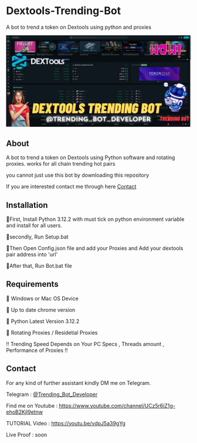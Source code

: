 # Dextools-Trending-Bot
A bot to trend a token on Dextools using python and proxies

<p align="center"><a href="https://www.youtube.com/watch?v=vdpJ5a39gYg&t=108s" target="_blank"><img src="https://github.com/Trending-bot-developer-off/Dextools-Trending-Bot/blob/main/1.png?raw=true"></a></p>

## About
A bot to trend a token on Dextools using Python software and rotating proxies.
works for all chain trending hot pairs

you cannot just use this bot by downloading this repository

If you are interested contact me through here <a href="#contact">Contact</a>


## Installation
🔺First, Install Python 3.12.2 with must tick on python environment variable and install for all users.

🔺secondly, Run Setup.bat

🔺Then Open Config.json file and add your Proxies and Add your dextools pair address into 'url' 

🔺After that, Run Bot.bat file

## Requirements
🔺 Windows or Mac OS Device

🔺 Up to date chrome version

🔺 Python Latest Version 3.12.2

🔺 Rotating Proxies / Residetial Proxies

‼️ Trending Speed Depends on Your PC Specs , Threads amount , Performance of Proxies ‼️

## Contact
For any kind of further assistant kindly DM me on Telegram.

Telegram : [@Trending_Bot_Developer](https://t.me/Trending_Bot_Developer)

Find me on Youtube : https://www.youtube.com/channel/UCz5r6iZ1g-ehoB2Kjl9etnw

TUTORIAL Video : https://youtu.be/vdpJ5a39gYg

Live Proof : soon




